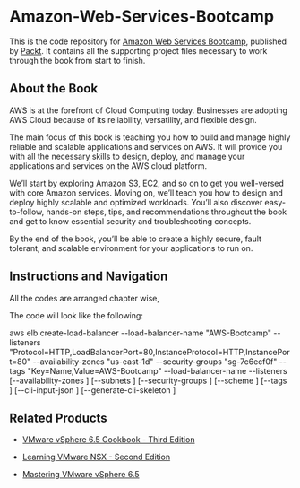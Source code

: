 # Amazon-Web-Services-Bootcamp
This is the code repository for [Amazon Web Services Bootcamp](https://www.packtpub.com/virtualization-and-cloud/aws-bootcamp), published by [Packt](https://www.packtpub.com/?utm_source=github). It contains all the supporting project files necessary to work through the book from start to finish.
## About the Book
AWS is at the forefront of Cloud Computing today. Businesses are adopting AWS Cloud because of its reliability, versatility, and flexible design.

The main focus of this book is teaching you how to build and manage highly reliable and scalable applications and services on AWS. It will provide you with all the necessary skills to design, deploy, and manage your applications and services on the AWS cloud platform.

We’ll start by exploring Amazon S3, EC2, and so on to get you well-versed with core Amazon services. Moving on, we’ll teach you how to design and deploy highly scalable and optimized workloads. You’ll also discover easy-to-follow, hands-on steps, tips, and recommendations throughout the book and get to know essential security and troubleshooting concepts.

By the end of the book, you’ll be able to create a highly secure, fault tolerant, and scalable environment for your applications to run on.
## Instructions and Navigation
All the codes are arranged chapter wise,



The code will look like the following:

aws elb create-load-balancer --load-balancer-name "AWS-Bootcamp" --listeners "Protocol=HTTP,LoadBalancerPort=80,InstanceProtocol=HTTP,InstancePort=80" --availability-zones "us-east-1d" --security-groups "sg-7c6ecf0f" --tags "Key=Name,Value=AWS-Bootcamp"
--load-balancer-name <value>
--listeners <value>
[--availability-zones <value>]
[--subnets <value>]
[--security-groups <value>]
[--scheme <value>]
[--tags <value>]
[--cli-input-json <value>]
[--generate-cli-skeleton <value>]



## Related Products
* [VMware vSphere 6.5 Cookbook - Third Edition](https://www.packtpub.com/virtualization-and-cloud/vmware-vsphere-65-cookbook-third-edition)

* [Learning VMware NSX - Second Edition](https://www.packtpub.com/virtualization-and-cloud/learning-vmware-nsx-second-edition)

* [Mastering VMware vSphere 6.5](https://www.packtpub.com/virtualization-and-cloud/mastering-vmware-vsphere-65)
